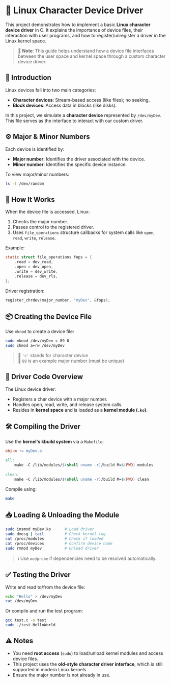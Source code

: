 # 🧮 Linux Character Device Driver  
This project demonstrates how to implement a basic **Linux character device driver** in C. It explains the importance of device files, their interaction with user programs, and how to register/unregister a driver in the Linux kernel space.  
> 📝 **Note**: This guide helps understand how a device file interfaces between the user space and kernel space through a custom character device driver.  

## 📘 Introduction  
Linux devices fall into two main categories:  
- **Character devices**: Stream-based access (like files); no seeking.  
- **Block devices**: Access data in blocks (like disks).  

In this project, we simulate a **character device** represented by `/dev/myDev`. This file serves as the interface to interact with our custom driver.  

## ⚙️ Major & Minor Numbers  
Each device is identified by:  
- **Major number**: Identifies the driver associated with the device.  
- **Minor number**: Identifies the specific device instance.  

To view major/minor numbers:  
```bash  
ls -l /dev/random  
```  

## 🧠 How It Works  
When the device file is accessed, Linux:  
1. Checks the major number.  
2. Passes control to the registered driver.  
3. Uses `file_operations` structure callbacks for system calls like `open`, `read`, `write`, `release`.  

Example:  
```c  
static struct file_operations fops = {  
    .read = dev_read,  
    .open = dev_open,  
    .write = dev_write,  
    .release = dev_rls,  
};  
```  
Driver registration:  
```c  
register_chrdev(major_number, "myDev", &fops);  
```  

## 📦 Creating the Device File  
Use `mknod` to create a device file:  
```bash  
sudo mknod /dev/myDev c 89 0  
sudo chmod a+rw /dev/myDev  
```  
> 🔸 `'c'` stands for character device  
> 🔸 `89` is an example major number (must be unique)  

## 🧩 Driver Code Overview  
The Linux device driver:  
- Registers a char device with a major number.  
- Handles open, read, write, and release system calls.  
- Resides in **kernel space** and is loaded as a **kernel module (`.ko`)**.  

## 🛠️ Compiling the Driver  
Use the **kernel's kbuild system** via a `Makefile`:  
```makefile  
obj-m += myDev.o  
  
all:  
	make -C /lib/modules/$(shell uname -r)/build M=$(PWD) modules  
  
clean:  
	make -C /lib/modules/$(shell uname -r)/build M=$(PWD) clean  
```  
Compile using:  
```bash  
make  
```  

## 📥 Loading & Unloading the Module  
```bash  
sudo insmod myDev.ko      # Load driver  
sudo dmesg | tail         # Check kernel log  
cat /proc/modules         # Check if loaded  
cat /proc/devices         # Confirm device name  
sudo rmmod myDev          # Unload driver  
```  
> ℹ️ Use `modprobe` if dependencies need to be resolved automatically.  

## ✅ Testing the Driver  
Write and read to/from the device file:  
```bash  
echo "Hello" > /dev/myDev  
cat /dev/myDev  
```  
Or compile and run the test program:  
```bash  
gcc test.c -o test  
sudo ./test HelloWorld  
```  

## ⚠️ Notes  
- You need **root access** (`sudo`) to load/unload kernel modules and access device files.  
- This project uses the **old-style character driver interface**, which is still supported in modern Linux kernels.  
- Ensure the major number is not already in use.  



